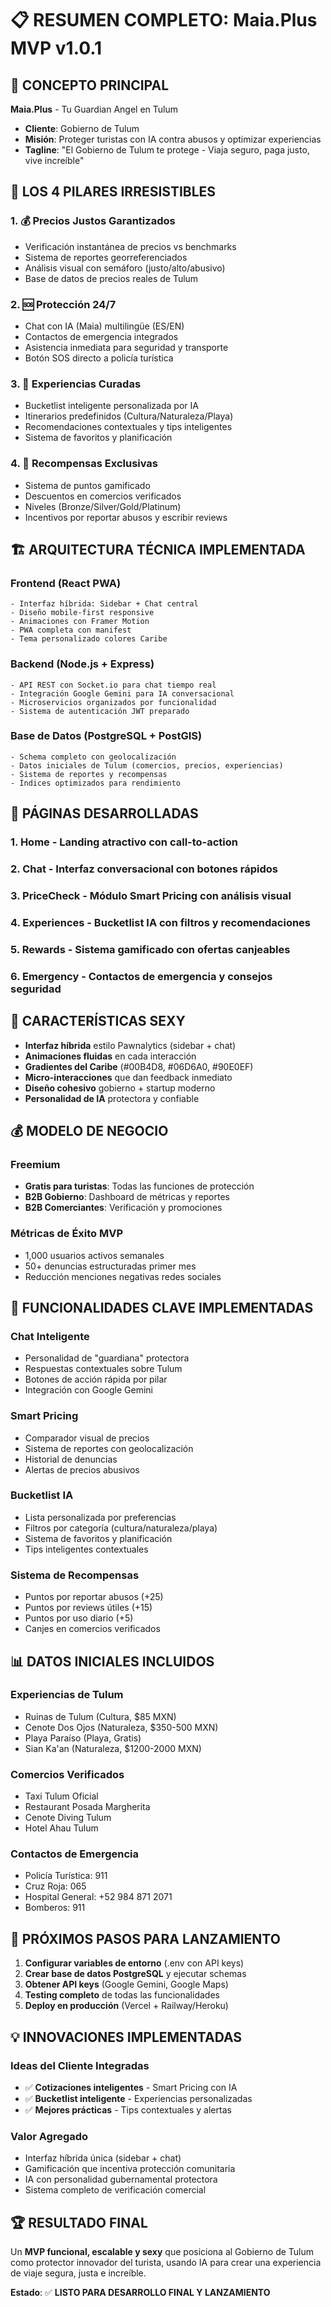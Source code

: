 # 📋 RESUMEN COMPLETO: Maia.Plus MVP v1.0.1

## 🎯 **CONCEPTO PRINCIPAL**
**Maia.Plus** - Tu Guardian Angel en Tulum
- **Cliente**: Gobierno de Tulum
- **Misión**: Proteger turistas con IA contra abusos y optimizar experiencias
- **Tagline**: "El Gobierno de Tulum te protege - Viaja seguro, paga justo, vive increíble"

## 💎 **LOS 4 PILARES IRRESISTIBLES**

### 1. **💰 Precios Justos Garantizados**
- Verificación instantánea de precios vs benchmarks
- Sistema de reportes georreferenciados
- Análisis visual con semáforo (justo/alto/abusivo)
- Base de datos de precios reales de Tulum

### 2. **🆘 Protección 24/7**
- Chat con IA (Maia) multilingüe (ES/EN)
- Contactos de emergencia integrados
- Asistencia inmediata para seguridad y transporte
- Botón SOS directo a policía turística

### 3. **🎯 Experiencias Curadas**
- Bucketlist inteligente personalizada por IA
- Itinerarios predefinidos (Cultura/Naturaleza/Playa)
- Recomendaciones contextuales y tips inteligentes
- Sistema de favoritos y planificación

### 4. **🎁 Recompensas Exclusivas**
- Sistema de puntos gamificado
- Descuentos en comercios verificados
- Niveles (Bronze/Silver/Gold/Platinum)
- Incentivos por reportar abusos y escribir reviews

## 🏗️ **ARQUITECTURA TÉCNICA IMPLEMENTADA**

### **Frontend (React PWA)**
```
- Interfaz híbrida: Sidebar + Chat central
- Diseño mobile-first responsive
- Animaciones con Framer Motion
- PWA completa con manifest
- Tema personalizado colores Caribe
```

### **Backend (Node.js + Express)**
```
- API REST con Socket.io para chat tiempo real
- Integración Google Gemini para IA conversacional
- Microservicios organizados por funcionalidad
- Sistema de autenticación JWT preparado
```

### **Base de Datos (PostgreSQL + PostGIS)**
```
- Schema completo con geolocalización
- Datos iniciales de Tulum (comercios, precios, experiencias)
- Sistema de reportes y recompensas
- Índices optimizados para rendimiento
```

## 📱 **PÁGINAS DESARROLLADAS**

### **1. Home** - Landing atractivo con call-to-action
### **2. Chat** - Interfaz conversacional con botones rápidos
### **3. PriceCheck** - Módulo Smart Pricing con análisis visual
### **4. Experiences** - Bucketlist IA con filtros y recomendaciones
### **5. Rewards** - Sistema gamificado con ofertas canjeables
### **6. Emergency** - Contactos de emergencia y consejos seguridad

## 🎨 **CARACTERÍSTICAS SEXY**

- **Interfaz híbrida** estilo Pawnalytics (sidebar + chat)
- **Animaciones fluidas** en cada interacción
- **Gradientes del Caribe** (#00B4D8, #06D6A0, #90E0EF)
- **Micro-interacciones** que dan feedback inmediato
- **Diseño cohesivo** gobierno + startup moderno
- **Personalidad de IA** protectora y confiable

## 💰 **MODELO DE NEGOCIO**

### **Freemium**
- **Gratis para turistas**: Todas las funciones de protección
- **B2B Gobierno**: Dashboard de métricas y reportes
- **B2B Comerciantes**: Verificación y promociones

### **Métricas de Éxito MVP**
- 1,000 usuarios activos semanales
- 50+ denuncias estructuradas primer mes
- Reducción menciones negativas redes sociales

## 🚀 **FUNCIONALIDADES CLAVE IMPLEMENTADAS**

### **Chat Inteligente**
- Personalidad de "guardiana" protectora
- Respuestas contextuales sobre Tulum
- Botones de acción rápida por pilar
- Integración con Google Gemini

### **Smart Pricing**
- Comparador visual de precios
- Sistema de reportes con geolocalización
- Historial de denuncias
- Alertas de precios abusivos

### **Bucketlist IA**
- Lista personalizada por preferencias
- Filtros por categoría (cultura/naturaleza/playa)
- Sistema de favoritos y planificación
- Tips inteligentes contextuales

### **Sistema de Recompensas**
- Puntos por reportar abusos (+25)
- Puntos por reviews útiles (+15)
- Puntos por uso diario (+5)
- Canjes en comercios verificados

## 📊 **DATOS INICIALES INCLUIDOS**

### **Experiencias de Tulum**
- Ruinas de Tulum (Cultura, $85 MXN)
- Cenote Dos Ojos (Naturaleza, $350-500 MXN)
- Playa Paraíso (Playa, Gratis)
- Sian Ka'an (Naturaleza, $1200-2000 MXN)

### **Comercios Verificados**
- Taxi Tulum Oficial
- Restaurant Posada Margherita
- Cenote Diving Tulum
- Hotel Ahau Tulum

### **Contactos de Emergencia**
- Policía Turística: 911
- Cruz Roja: 065
- Hospital General: +52 984 871 2071
- Bomberos: 911

## 🎯 **PRÓXIMOS PASOS PARA LANZAMIENTO**

1. **Configurar variables de entorno** (.env con API keys)
2. **Crear base de datos PostgreSQL** y ejecutar schemas
3. **Obtener API keys** (Google Gemini, Google Maps)
4. **Testing completo** de todas las funcionalidades
5. **Deploy en producción** (Vercel + Railway/Heroku)

## 💡 **INNOVACIONES IMPLEMENTADAS**

### **Ideas del Cliente Integradas**
- ✅ **Cotizaciones inteligentes** - Smart Pricing con IA
- ✅ **Bucketlist inteligente** - Experiencias personalizadas
- ✅ **Mejores prácticas** - Tips contextuales y alertas

### **Valor Agregado**
- Interfaz híbrida única (sidebar + chat)
- Gamificación que incentiva protección comunitaria
- IA con personalidad gubernamental protectora
- Sistema completo de verificación comercial

## 🏆 **RESULTADO FINAL**

Un **MVP funcional, escalable y sexy** que posiciona al Gobierno de Tulum como protector innovador del turista, usando IA para crear una experiencia de viaje segura, justa e increíble.

**Estado**: ✅ **LISTO PARA DESARROLLO FINAL Y LANZAMIENTO**
